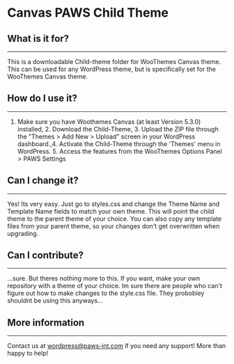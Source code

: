 Canvas PAWS Child Theme
============================

## What is it for?
------------------------
This is a downloadable Child-theme folder for WooThemes Canvas theme. This can be used for any WordPress theme, but is specifically set for the WooThemes Canvas theme.

## How do I use it?
------------------------
1. Make sure you have Woothemes Canvas (at least Version 5.3.0) installed, 2. Download the Child-Theme, 3. Upload the ZIP file through the "Themes > Add New > Upload" screen in your WordPress dashboard.,4. Activate the Child-Theme through the 'Themes' menu in WordPress. 5. Access the features from the WooThemes Options Panel > PAWS Settings

## Can I change it?
------------------------
Yes! Its very easy. Just go to styles.css and change the Theme Name and Template Name fields to match your own theme. This will point the child theme to the parent theme of your choice. You can also copy any template files from your parent theme, so your changes don't get overwritten when upgrading.

## Can I contribute?
------------------------
…sure. But theres nothing more to this. If you want, make your own repository with a theme of your choice. Im sure there are people who can't figure out how to make changes to the style.css file. They probobley shouldnt be using this anyways…

## More information
------------------------
Contact us at [wordpress@paws-int.com](mailto:wordpress@paws-int.com) if you need any support! More than happy to help!